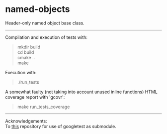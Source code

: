 # named-objects
Header-only named object base class.

-------------------

Compilation and execution of tests with:
> mkdir build \
> cd build \
> cmake .. \
> make

Execution with:
> ./run_tests

A somewhat faulty (not taking into account unused inline functions) HTML coverage report with 'gcovr':
> make run_tests_coverage

---------------------

Acknowledgements: \
To [this](https://github.com/selyunin/gtest_submodule) repository for use of googletest as submodule.
